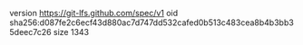 version https://git-lfs.github.com/spec/v1
oid sha256:d087fe2c6ecf43d880ac7d747dd532cafed0b513c483cea8b4b3bb35deec7c26
size 1343
